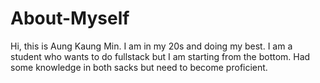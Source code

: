 # About-Myself

Hi, this is Aung Kaung Min. I am in my 20s and doing my best. I am a student who wants to do fullstack but I am starting from the bottom. Had some knowledge in both sacks but need to become proficient.
